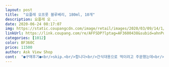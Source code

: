 ```yaml
---
layout: post 
title:  "요플레 오프룻 블루베리, 180ml, 10개" 
description: 요플레 오 ..
date: 2020-06-24 08:17:07 
img: https://static.coupangcdn.com/image/retail/images/2020/03/09/14/1/dc7c534b-2f49-4e6f-9147-8249dd7fd178.jpg 
linkUrl: https://link.coupang.com/re/AFFSDP?lptag=AF3600438&subid=ahnPublicAsk&pageKey=1334556146&itemId=2360088013&vendorItemId=70356480489&traceid=V0-113-d1d9b819504cf17c 
categories: [1012] 
color: BF360C 
price: 11500 
author: Ask View Shop 
cont:  "●구매후기●<br/>skip.<br/>합니다<br/>간식대용으로 먹이려고 주문했는데<br/>간편하지만 다소 낭비가 심함.<br/>.<br/><br/>넘 맛있어요^^<br/>다 빼고 보니 모양 잡아주는 박스가 너무 약해서 흐물거려서 무너진거더라구요.<br/>.<br/><br/>다만 아쉬운 건 먹다가보면 금방 바닥이... <br/>,@@<br/>다먹고 살짝 위험한 뚜껑까지 제거해 보면 안에 너무 많이 남아 있는 요플레.<br/>.<br/><br/>다섯식구 모두 만족합니다<br/>더 먹고싶다는요><<br/>맛은 블루베리가 더 달아요.<br/><br/>배송은 겉은 깔끔한데 박스를 열어보면 엉망진창.<br/><br/>부드럽고 목넘김도 편하고 이런 날씨에 소지하며 먹기 딱입니다<br/>비교해 보려고 두가지맛 동시에 구입했어요.<br/><br/>빨대로 꽂아 먹는 요플레.<br/>.<br/><br/>시중에서 자주 먹던제품인데 다양한 제품이 많이 나오다보니 구하기가 힘들더라고요.<br/>.<br/><br/>씹을수 있는 알갱이도 적당합니다.<br/><br/>아.<br/>박스배송인데 상자를 뜯으니<br/>안에는 기냥저냥 지멋대로 뒤섞였지만 제품이상없으니<br/>어른/아이 입맛에 모두 잘 맞는것 같아요<br/>외출시에도 가지고 가고<br/>요플레와 블루베리알 씹히는맛이 좋아요<br/>요플레와 블루베리의 만남인데 플레인 요플레에 블루베리만 섞은 느낌이 아니라 진짜 블루베리요거트 같아요<br/>잘근잘근 씹히는 블루베리도 매력만점.<br/><br/>저렴한가격에 무더운날씨에 시원하게  잘 받았습니다<br/>제품에 이상은 없으니 패스 합니다.<br/><br/>코로나로 집에 있는 아이들 배고프거나 궁금할때<br/>" 
---
```

